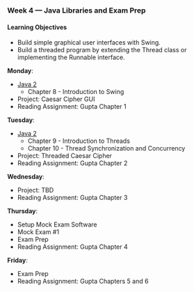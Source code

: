 ### Week 4 — Java Libraries and Exam Prep

#### Learning Objectives

* Build simple graphical user interfaces with Swing. 
* Build a threaded program by extending the Thread class or implementing the Runnable interface.

**Monday**:
* [Java 2](Java2)
   * Chapter 8 - Introduction to Swing 
* Project: Caesar Cipher GUI 
* Reading Assignment: Gupta Chapter 1 

**Tuesday**:
* [Java 2](Java2)
   * Chapter 9 - Introduction to Threads 
   * Chapter 10 - Thread Synchronization and Concurrency 
* Project: Threaded Caesar Cipher 
* Reading Assignment: Gupta Chapter 2 

**Wednesday**:
* Project: TBD 
* Reading Assignment: Gupta Chapter 3 

**Thursday**:
* Setup Mock Exam Software
* Mock Exam #1
* Exam Prep 
* Reading Assignment: Gupta Chapter 4 

**Friday**:
* Exam Prep 
* Reading Assignment: Gupta Chapters 5 and 6 
